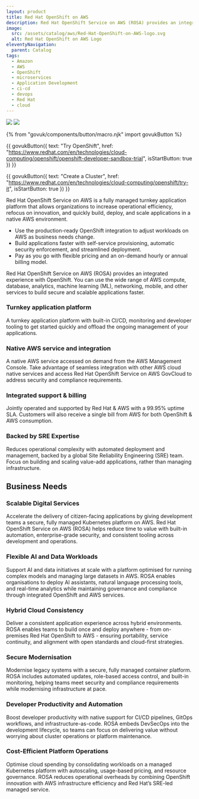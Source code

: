 ```yaml
---
layout: product
title: Red Hat OpenShift on AWS
description: Red Hat OpenShift Service on AWS (ROSA) provides an integrated experience with OpenShift. You can use the wide range of AWS compute, database, analytics, machine learning (ML), networking, mobile, and other services to build secure and scalable applications faster.
image:
  src: /assets/catalog/aws/Red-Hat-OpenShift-on-AWS-logo.svg
  alt: Red Hat OpenShift on AWS Logo
eleventyNavigation:
  parent: Catalog
tags:
  - Amazon
  - AWS
  - OpenShift
  - microservices
  - Application Development
  - ci-cd
  - devops
  - Red Hat
  - cloud
---
```


![](https://img.shields.io/badge/provider-aws-green)
![](https://img.shields.io/badge/owner-private_sector-orange)

{% from "govuk/components/button/macro.njk" import govukButton %}

{{ govukButton({
  text: "Try OpenShift",
  href: "https://www.redhat.com/en/technologies/cloud-computing/openshift/openshift-developer-sandbox-trial",
  isStartButton: true
}) }}
</br>

{{ govukButton({
  text: "Create a Cluster",
  href: "https://www.redhat.com/en/technologies/cloud-computing/openshift/try-it",
  isStartButton: true
}) }}

Red Hat OpenShift Service on AWS is a fully managed turnkey application platform that allows organizations to increase operational efficiency, refocus on innovation, and quickly build, deploy, and scale applications in a native AWS environment.

- Use the production-ready OpenShift integration to adjust workloads on AWS as business needs change.
- Build applications faster with self-service provisioning, automatic security enforcement, and streamlined deployment.
- Pay as you go with flexible pricing and an on-demand hourly or annual billing model.

Red Hat OpenShift Service on AWS (ROSA) provides an integrated experience with OpenShift. You can use the wide range of AWS compute, database, analytics, machine learning (ML), networking, mobile, and other services to build secure and scalable applications faster.

### Turnkey application platform

A turnkey application platform with built-in CI/CD, monitoring and developer tooling to get started quickly and offload the ongoing management of your applications.

### Native AWS service and integration

A native AWS service accessed on demand from the AWS Management Console. Take advantage of seamless integration with other AWS cloud native services and access Red Hat OpenShift Service on AWS GovCloud to address security and compliance requirements.

### Integrated support & billing

Jointly operated and supported by Red Hat & AWS with a 99.95% uptime SLA. Customers will also receive a single bill from AWS for both OpenShift & AWS consumption.

### Backed by SRE Expertise

Reduces operational complexity with automated deployment and management, backed by a global Site Reliability Engineering (SRE) team. Focus on building and scaling value-add applications, rather than managing infrastructure.

## Business Needs

### Scalable Digital Services

Accelerate the delivery of citizen-facing applications by giving development teams a secure, fully managed Kubernetes platform on AWS. Red Hat OpenShift Service on AWS (ROSA) helps reduce time to value with built-in automation, enterprise-grade security, and consistent tooling across development and operations.

### Flexible AI and Data Workloads

Support AI and data initiatives at scale with a platform optimised for running complex models and managing large datasets in AWS. ROSA enables organisations to deploy AI assistants, natural language processing tools, and real-time analytics while maintaining governance and compliance through integrated OpenShift and AWS services.

### Hybrid Cloud Consistency

Deliver a consistent application experience across hybrid environments. ROSA enables teams to build once and deploy anywhere - from on-premises Red Hat OpenShift to AWS - ensuring portability, service continuity, and alignment with open standards and cloud-first strategies.

### Secure Modernisation

Modernise legacy systems with a secure, fully managed container platform. ROSA includes automated updates, role-based access control, and built-in monitoring, helping teams meet security and compliance requirements while modernising infrastructure at pace.

### Developer Productivity and Automation

Boost developer productivity with native support for CI/CD pipelines, GitOps workflows, and infrastructure-as-code. ROSA embeds DevSecOps into the development lifecycle, so teams can focus on delivering value without worrying about cluster operations or platform maintenance.

### Cost-Efficient Platform Operations

Optimise cloud spending by consolidating workloads on a managed Kubernetes platform with autoscaling, usage-based pricing, and resource governance. ROSA reduces operational overheads by combining OpenShift innovation with AWS infrastructure efficiency and Red Hat’s SRE-led managed service.

